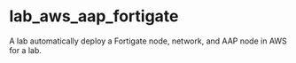 # lab_aws_aap_fortigate
A lab automatically deploy a Fortigate node, network,  and AAP node in AWS for a lab.
